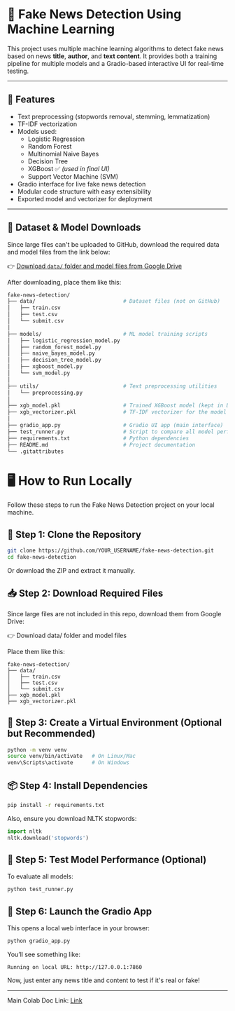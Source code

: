 # 📰 Fake News Detection Using Machine Learning

This project uses multiple machine learning algorithms to detect fake news based on news **title**, **author**, and **text content**. It provides both a training pipeline for multiple models and a Gradio-based interactive UI for real-time testing.

---

## 📌 Features

- Text preprocessing (stopwords removal, stemming, lemmatization)
- TF-IDF vectorization
- Models used:
  - Logistic Regression
  - Random Forest
  - Multinomial Naive Bayes
  - Decision Tree
  - XGBoost ✅ *(used in final UI)*
  - Support Vector Machine (SVM)
- Gradio interface for live fake news detection
- Modular code structure with easy extensibility
- Exported model and vectorizer for deployment

---

## 📁 Dataset & Model Downloads

Since large files can't be uploaded to GitHub, download the required data and model files from the link below:

👉 [Download `data/` folder and model files from Google Drive](https://drive.google.com/drive/folders/1S60sfpEPN-ORo9NzRDoRImKJQ3ao6_Qm?usp=sharing)

After downloading, place them like this:

```bash
fake-news-detection/
├── data/                            # Dataset files (not on GitHub)
│   ├── train.csv
│   ├── test.csv
│   └── submit.csv
│
├── models/                          # ML model training scripts
│   ├── logistic_regression_model.py
│   ├── random_forest_model.py
│   ├── naive_bayes_model.py
│   ├── decision_tree_model.py
│   ├── xgboost_model.py
│   └── svm_model.py
│
├── utils/                           # Text preprocessing utilities
│   └── preprocessing.py
│
├── xgb_model.pkl                    # Trained XGBoost model (kept in Drive, not GitHub)
├── xgb_vectorizer.pkl               # TF-IDF vectorizer for the model
│
├── gradio_app.py                    # Gradio UI app (main interface)
├── test_runner.py                   # Script to compare all model performances
├── requirements.txt                 # Python dependencies
├── README.md                        # Project documentation
└── .gitattributes
```

# 🖥️ How to Run Locally

Follow these steps to run the Fake News Detection project on your local machine.

## 📁 Step 1: Clone the Repository
```bash
git clone https://github.com/YOUR_USERNAME/fake-news-detection.git
cd fake-news-detection
```
Or download the ZIP and extract it manually.

## 📥 Step 2: Download Required Files

Since large files are not included in this repo, download them from Google Drive:

👉 Download data/ folder and model files

Place them like this:
```
fake-news-detection/
├── data/
│   ├── train.csv
│   ├── test.csv
│   └── submit.csv
├── xgb_model.pkl
├── xgb_vectorizer.pkl

```

## 🐍 Step 3: Create a Virtual Environment (Optional but Recommended)

```bash
python -m venv venv
source venv/bin/activate   # On Linux/Mac
venv\Scripts\activate      # On Windows
```
## 📦 Step 4: Install Dependencies
```bash
pip install -r requirements.txt
```
Also, ensure you download NLTK stopwords:
```python
import nltk
nltk.download('stopwords')
```
## 🧪 Step 5: Test Model Performance (Optional)

To evaluate all models:
```python
python test_runner.py
```
## 🚀 Step 6: Launch the Gradio App

This opens a local web interface in your browser:
```python
python gradio_app.py
```
You’ll see something like:
```nginx
Running on local URL: http://127.0.0.1:7860
```
Now, just enter any news title and content to test if it's real or fake!

---

Main Colab Doc Link: [Link](https://colab.research.google.com/drive/1HdmNpuJdVLD1f7CG8Zykp32NbNt4Xd3N?usp=sharing) 


